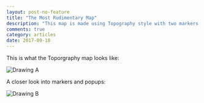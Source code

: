 ```yaml
---
layout: post-no-feature
title: "The Most Rudimentary Map"
description: "This map is made using Topography style with two markers and popups pointing to my home and my high school in Hanoi, Vietnam"
comments: true
category: articles
date: 2017-09-18
---
```


This is what the Toporgraphy map looks like:
 
![Drawing A](DungLe13.github.io/assets/whole-map.png)
 
A closer look into markers and popups:

![Drawing B](DungLe13.github.io/assets/DungMap-wk2.png)
